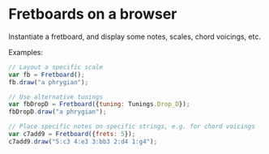 # Fretboards on a browser

Instantiate a fretboard, and display some notes, scales, chord voicings, etc.

Examples:

```js
// Layout a specific scale
var fb = Fretboard();
fb.draw("a phrygian");

// Use alternative tunings
var fbDropD = Fretboard({tuning: Tunings.Drop_D});
fbDropD.draw("a phrygian");

// Place specific notes on specific strings, e.g. for chord voicings
var c7add9 = Fretboard({frets: 5});
c7add9.draw("5:c3 4:e3 3:bb3 2:d4 1:g4");
```
